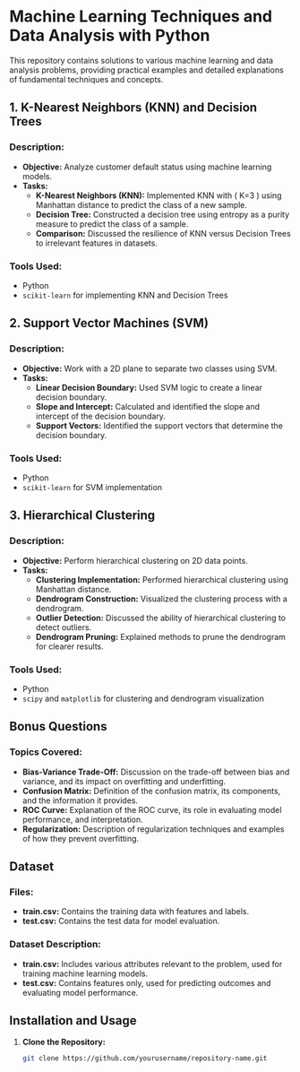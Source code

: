 # Machine Learning Techniques and Data Analysis with Python

This repository contains solutions to various machine learning and data analysis problems, providing practical examples and detailed explanations of fundamental techniques and concepts.

## 1. K-Nearest Neighbors (KNN) and Decision Trees

### Description:
- **Objective:** Analyze customer default status using machine learning models.
- **Tasks:**
  - **K-Nearest Neighbors (KNN):** Implemented KNN with \( K=3 \) using Manhattan distance to predict the class of a new sample.
  - **Decision Tree:** Constructed a decision tree using entropy as a purity measure to predict the class of a sample.
  - **Comparison:** Discussed the resilience of KNN versus Decision Trees to irrelevant features in datasets.

### Tools Used:
- Python
- `scikit-learn` for implementing KNN and Decision Trees

## 2. Support Vector Machines (SVM)

### Description:
- **Objective:** Work with a 2D plane to separate two classes using SVM.
- **Tasks:**
  - **Linear Decision Boundary:** Used SVM logic to create a linear decision boundary.
  - **Slope and Intercept:** Calculated and identified the slope and intercept of the decision boundary.
  - **Support Vectors:** Identified the support vectors that determine the decision boundary.

### Tools Used:
- Python
- `scikit-learn` for SVM implementation

## 3. Hierarchical Clustering

### Description:
- **Objective:** Perform hierarchical clustering on 2D data points.
- **Tasks:**
  - **Clustering Implementation:** Performed hierarchical clustering using Manhattan distance.
  - **Dendrogram Construction:** Visualized the clustering process with a dendrogram.
  - **Outlier Detection:** Discussed the ability of hierarchical clustering to detect outliers.
  - **Dendrogram Pruning:** Explained methods to prune the dendrogram for clearer results.

### Tools Used:
- Python
- `scipy` and `matplotlib` for clustering and dendrogram visualization

## Bonus Questions

### Topics Covered:
- **Bias-Variance Trade-Off:** Discussion on the trade-off between bias and variance, and its impact on overfitting and underfitting.
- **Confusion Matrix:** Definition of the confusion matrix, its components, and the information it provides.
- **ROC Curve:** Explanation of the ROC curve, its role in evaluating model performance, and interpretation.
- **Regularization:** Description of regularization techniques and examples of how they prevent overfitting.

## Dataset

### Files:
- **train.csv:** Contains the training data with features and labels.
- **test.csv:** Contains the test data for model evaluation.

### Dataset Description:
- **train.csv:** Includes various attributes relevant to the problem, used for training machine learning models.
- **test.csv:** Contains features only, used for predicting outcomes and evaluating model performance.

## Installation and Usage

1. **Clone the Repository:**
   ```bash
   git clone https://github.com/yourusername/repository-name.git
